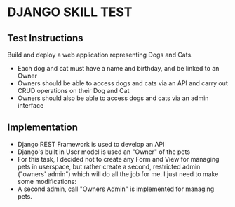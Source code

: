# DJANGO SKILL TEST

## Test Instructions
Build and deploy a web application representing Dogs and Cats.

- Each dog and cat must have a name and birthday, and be linked to an Owner
- Owners should be able to access dogs and cats via an API and carry out CRUD operations on their Dog and Cat
- Owners should also be able to access dogs and cats via an admin interface

## Implementation
- Django REST Framework is used to develop an API
- Django's built in User model is used an "Owner" of the pets
- For this task, I decided not to create any Form and View for managing pets in userspace, but rather create a second, restricted admin ("owners' admin") which will do all the job for me. I just need to make some modifications:
- A second admin, call "Owners Admin" is implemented for managing pets.
